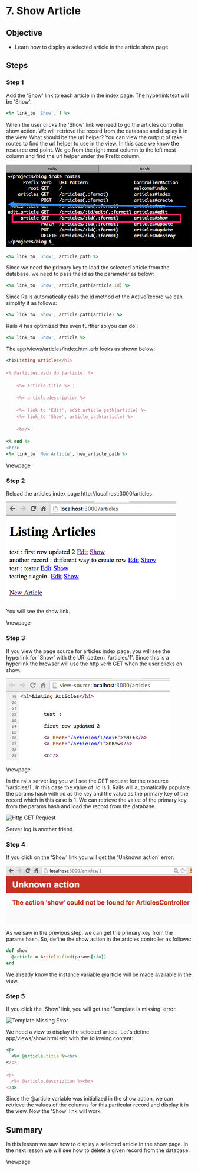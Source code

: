 # 7. Show Article #

## Objective ##

- Learn how to display a selected article in the article show page.

## Steps ##

### Step 1 ###

Add the 'Show' link to each article in the index page. The hyperlink text will be 'Show'.

```ruby
<%= link_to 'Show', ? %>
```

When the user clicks the 'Show' link we need to go the articles controller show action. We will retrieve the record from the database and display it in the view. What should be the url helper? You can view the output of rake routes to find the url helper to use in the view. In this case we know the resource end point. We go from the right most column to the left most column and find the url helper under the Prefix column.

![URL Helper For Show](./figures/rake_routes_show.png)

```ruby
<%= link_to 'Show', article_path %>
```

Since we need the primary key to load the selected article from the database, we need to pass the id as the parameter as below:

```ruby
<%= link_to 'Show', article_path(article.id) %>
```

Since Rails automatically calls the id method of the ActiveRecord we can simplify it as follows:

```ruby
<%= link_to 'Show', article_path(article) %>
```

Rails 4 has optimized this even further so you can do :

```ruby
<%= link_to 'Show', article %>
```

The app/views/articles/index.html.erb looks as shown below:

```ruby
<h1>Listing Articles</h1>

<% @articles.each do |article| %>

	<%= article.title %> : 

	<%= article.description %> 
	
	<%= link_to 'Edit', edit_article_path(article) %>
	<%= link_to 'Show', article_path(article) %>
	
	<br/>

<% end %>
<br/>
<%= link_to 'New Article', new_article_path %>
```

\newpage

### Step 2 ###

Reload the articles index page http://localhost:3000/articles 

![Show Link](./figures/show_link.png)

You will see the show link.

\newpage

### Step 3 ###

If you view the page source for articles index page, you will see the hyperlink for 'Show' with the URI pattern '/articles/1'. Since this is a hyperlink the browser will use the http verb GET when the user clicks on show.

![Show Link Source](./figures/show_link_source.png)

\newpage

In the rails server log you will see the GET request for the resource '/articles/1'. In this case the value of :id is 1. Rails will automatically populate the params hash with :id as the key and the value as the primary key of the record which in this case is 1. We can retrieve the value of the primary key from the params hash and load the record from the database.

![Http GET Request](./figures/get_articles_server_log)

Server log is another friend.

### Step 4 ###

If you click on the 'Show' link you will get the 'Unknown action' error.

![Unknown Action Show](./figures/unknown_action_show.png)

As we saw in the previous step, we can get the primary key from the params hash. So, define the show action in the articles controller as follows:

```ruby
def show
  @article = Article.find(params[:id])
end
```

We already know the instance variable @article will be made available in the view.

### Step 5 ###

If you click the 'Show' link, you will get the 'Template is missing' error. 

![Template Missing Error](./figures/show_template_missing)

We need a view to display the selected article. Let's define app/views/show.html.erb with the following content:

```ruby
<p>
  <%= @article.title %><br>
</p>

<p>
  <%= @article.description %><br>
</p>
```

Since the @article variable was initialized in the show action, we can retrieve the values of the columns for this particular record and display it in the view. Now the 'Show' link will work. 

## Summary ##

In this lesson we saw how to display a selected article in the show page. In the next lesson we will see how to delete a given record from the database.

\newpage
